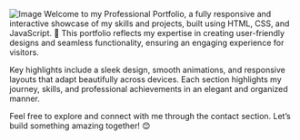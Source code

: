 ![Image](https://github.com/user-attachments/assets/e66a91f8-9c90-4663-9f89-77e98d3fa28e)
Welcome to my Professional Portfolio, a fully responsive and interactive showcase of my skills and projects, built using HTML, CSS, and JavaScript. 🚀 This portfolio reflects my expertise in creating user-friendly designs and seamless functionality, ensuring an engaging experience for visitors.

Key highlights include a sleek design, smooth animations, and responsive layouts that adapt beautifully across devices. Each section highlights my journey, skills, and professional achievements in an elegant and organized manner.

Feel free to explore and connect with me through the contact section. Let’s build something amazing together! 😊







